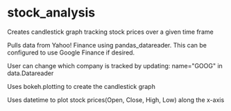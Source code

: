 # stock_analysis
Creates candlestick graph tracking stock prices over a given time frame

Pulls data from Yahoo! Finance using pandas_datareader. This can be configured to use Google Finance if desired.

User can change which company is tracked by updating: name="GOOG" in data.Datareader

Uses bokeh.plotting to create the candlestick graph

Uses datetime to plot stock prices(Open, Close, High, Low) along the x-axis